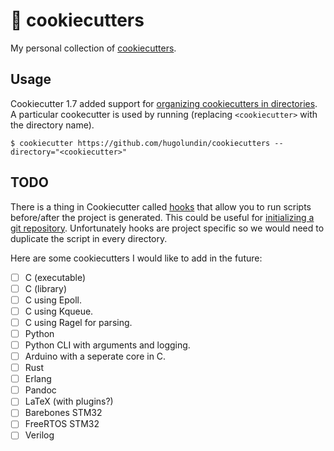 # 🍪 cookiecutters

My personal collection of [cookiecutters](https://github.com/cookiecutter/cookiecutter).

## Usage

Cookiecutter 1.7 added support for [organizing cookiecutters in directories](https://github.com/cookiecutter/cookiecutter/blob/master/docs/advanced/directories.rst). A particular cookecutter is used by running (replacing `<cookiecutter>` with the directory name).

```console
$ cookiecutter https://github.com/hugolundin/cookiecutters --directory="<cookiecutter>"
```

## TODO

There is a thing in Cookiecutter called [hooks](https://cookiecutter.readthedocs.io/en/latest/advanced/hooks.html) that allow you to run scripts before/after the project is generated. This could be useful for [initializing a git repository](https://stackoverflow.com/a/38557845/8522840). Unfortunately hooks are project specific so we would need to duplicate the script in every directory.

Here are some cookiecutters I would like to add in the future:

- [ ] C (executable)
- [ ] C (library)
- [ ] C using Epoll.
- [ ] C using Kqueue.
- [ ] C using Ragel for parsing.
- [ ] Python
- [ ] Python CLI with arguments and logging.
- [ ] Arduino with a seperate core in C.
- [ ] Rust
- [ ] Erlang
- [ ] Pandoc
- [ ] LaTeX (with plugins?)
- [ ] Barebones STM32
- [ ] FreeRTOS STM32
- [ ] Verilog
